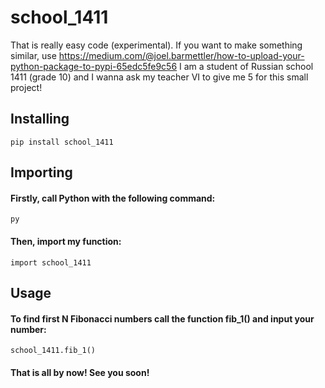 # school_1411
That is really easy code (experimental). If you want to make something similar, use https://medium.com/@joel.barmettler/how-to-upload-your-python-package-to-pypi-65edc5fe9c56 I am a student of Russian school 1411 (grade 10) and I wanna ask my teacher VI to give me 5 for this small project!
 ## Installing
    pip install school_1411
 ## Importing
 #### Firstly, call Python with the following command:
    py
 #### Then, import my function:
    import school_1411
## Usage
 #### To find first N Fibonacci numbers call the function fib_1() and input your number:
    school_1411.fib_1()
 #### That is all by now! See you soon!
